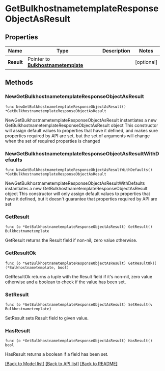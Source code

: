 # GetBulkhostnametemplateResponseObjectAsResult

## Properties

Name | Type | Description | Notes
------------ | ------------- | ------------- | -------------
**Result** | Pointer to [**Bulkhostnametemplate**](Bulkhostnametemplate.md) |  | [optional] 

## Methods

### NewGetBulkhostnametemplateResponseObjectAsResult

`func NewGetBulkhostnametemplateResponseObjectAsResult() *GetBulkhostnametemplateResponseObjectAsResult`

NewGetBulkhostnametemplateResponseObjectAsResult instantiates a new GetBulkhostnametemplateResponseObjectAsResult object
This constructor will assign default values to properties that have it defined,
and makes sure properties required by API are set, but the set of arguments
will change when the set of required properties is changed

### NewGetBulkhostnametemplateResponseObjectAsResultWithDefaults

`func NewGetBulkhostnametemplateResponseObjectAsResultWithDefaults() *GetBulkhostnametemplateResponseObjectAsResult`

NewGetBulkhostnametemplateResponseObjectAsResultWithDefaults instantiates a new GetBulkhostnametemplateResponseObjectAsResult object
This constructor will only assign default values to properties that have it defined,
but it doesn't guarantee that properties required by API are set

### GetResult

`func (o *GetBulkhostnametemplateResponseObjectAsResult) GetResult() Bulkhostnametemplate`

GetResult returns the Result field if non-nil, zero value otherwise.

### GetResultOk

`func (o *GetBulkhostnametemplateResponseObjectAsResult) GetResultOk() (*Bulkhostnametemplate, bool)`

GetResultOk returns a tuple with the Result field if it's non-nil, zero value otherwise
and a boolean to check if the value has been set.

### SetResult

`func (o *GetBulkhostnametemplateResponseObjectAsResult) SetResult(v Bulkhostnametemplate)`

SetResult sets Result field to given value.

### HasResult

`func (o *GetBulkhostnametemplateResponseObjectAsResult) HasResult() bool`

HasResult returns a boolean if a field has been set.


[[Back to Model list]](../README.md#documentation-for-models) [[Back to API list]](../README.md#documentation-for-api-endpoints) [[Back to README]](../README.md)


